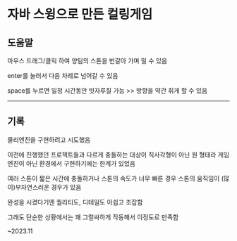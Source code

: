 # 자바 스윙으로 만든 컬링게임

## 도움말

마우스 드래그/클릭 하여 양팀의 스톤을 번갈아 가며 밀 수 있음

enter를 눌러서 다음 차례로 넘어갈 수 있음

space를 누르면 일정 시간동안 빗자루질 가능 >> 방향을 약간 휘게 할 수 있음

---

## 기록

물리엔진을 구현하려고 시도했음

이전에 진행했던 프로젝트들과 다르게 충돌하는 대상이 직사각형이 아닌 원 형태라 게임엔진이 아닌 환경에서 구현하기에는 한계가 있었음

여러 스톤이 짧은 시간에 충돌하거나 스톤의 속도가 너무 빠른 경우 스톤의 움직임이 (많이)부자연스러운 경우가 있음

완성을 시켰다기엔 퀄리티도, 디테일도 아쉽고 조잡함

그래도 단순한 상황에서는 꽤 그럴싸하게 작동해서 이정도로 만족함

~2023.11
